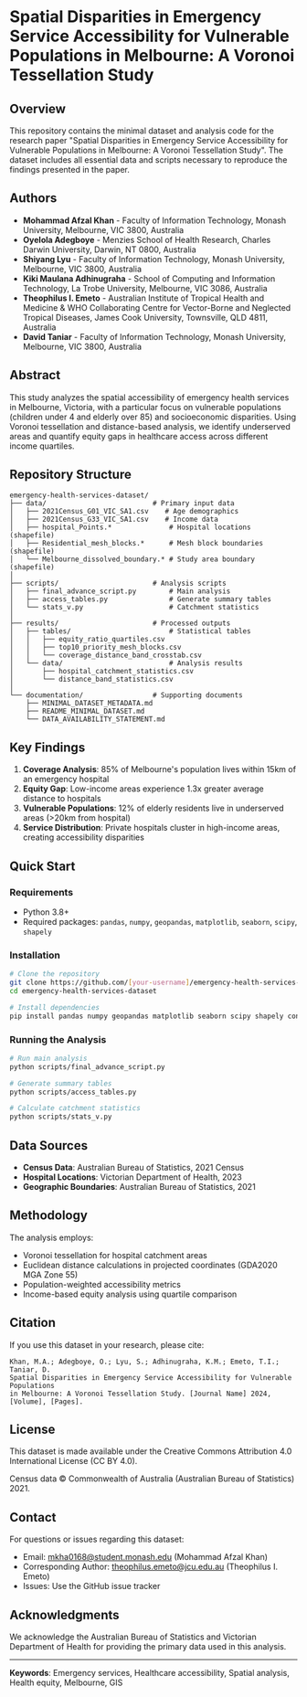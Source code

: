 # Spatial Disparities in Emergency Service Accessibility for Vulnerable Populations in Melbourne: A Voronoi Tessellation Study

## Overview

This repository contains the minimal dataset and analysis code for the research paper "Spatial Disparities in Emergency Service Accessibility for Vulnerable Populations in Melbourne: A Voronoi Tessellation Study". The dataset includes all essential data and scripts necessary to reproduce the findings presented in the paper.

## Authors

- **Mohammad Afzal Khan** - Faculty of Information Technology, Monash University, Melbourne, VIC 3800, Australia
- **Oyelola Adegboye** - Menzies School of Health Research, Charles Darwin University, Darwin, NT 0800, Australia
- **Shiyang Lyu** - Faculty of Information Technology, Monash University, Melbourne, VIC 3800, Australia
- **Kiki Maulana Adhinugraha** - School of Computing and Information Technology, La Trobe University, Melbourne, VIC 3086, Australia
- **Theophilus I. Emeto** - Australian Institute of Tropical Health and Medicine & WHO Collaborating Centre for Vector-Borne and Neglected Tropical Diseases, James Cook University, Townsville, QLD 4811, Australia
- **David Taniar** - Faculty of Information Technology, Monash University, Melbourne, VIC 3800, Australia


## Abstract

This study analyzes the spatial accessibility of emergency health services in Melbourne, Victoria, with a particular focus on vulnerable populations (children under 4 and elderly over 85) and socioeconomic disparities. Using Voronoi tessellation and distance-based analysis, we identify underserved areas and quantify equity gaps in healthcare access across different income quartiles.

## Repository Structure

```
emergency-health-services-dataset/
├── data/                          # Primary input data
│   ├── 2021Census_G01_VIC_SA1.csv    # Age demographics
│   ├── 2021Census_G33_VIC_SA1.csv    # Income data
│   ├── hospital_Points.*              # Hospital locations (shapefile)
│   ├── Residential_mesh_blocks.*      # Mesh block boundaries (shapefile)
│   └── Melbourne_dissolved_boundary.* # Study area boundary (shapefile)
│
├── scripts/                       # Analysis scripts
│   ├── final_advance_script.py        # Main analysis
│   ├── access_tables.py               # Generate summary tables
│   └── stats_v.py                     # Catchment statistics
│
├── results/                       # Processed outputs
│   ├── tables/                        # Statistical tables
│   │   ├── equity_ratio_quartiles.csv
│   │   ├── top10_priority_mesh_blocks.csv
│   │   └── coverage_distance_band_crosstab.csv
│   └── data/                          # Analysis results
│       ├── hospital_catchment_statistics.csv
│       └── distance_band_statistics.csv
│
└── documentation/                 # Supporting documents
    ├── MINIMAL_DATASET_METADATA.md
    ├── README_MINIMAL_DATASET.md
    └── DATA_AVAILABILITY_STATEMENT.md
```

## Key Findings

1. **Coverage Analysis**: 85% of Melbourne's population lives within 15km of an emergency hospital
2. **Equity Gap**: Low-income areas experience 1.3x greater average distance to hospitals
3. **Vulnerable Populations**: 12% of elderly residents live in underserved areas (>20km from hospital)
4. **Service Distribution**: Private hospitals cluster in high-income areas, creating accessibility disparities

## Quick Start

### Requirements

- Python 3.8+
- Required packages: `pandas`, `numpy`, `geopandas`, `matplotlib`, `seaborn`, `scipy`, `shapely`

### Installation

```bash
# Clone the repository
git clone https://github.com/[your-username]/emergency-health-services-dataset.git
cd emergency-health-services-dataset

# Install dependencies
pip install pandas numpy geopandas matplotlib seaborn scipy shapely contextily
```

### Running the Analysis

```bash
# Run main analysis
python scripts/final_advance_script.py

# Generate summary tables
python scripts/access_tables.py

# Calculate catchment statistics
python scripts/stats_v.py
```

## Data Sources

- **Census Data**: Australian Bureau of Statistics, 2021 Census
- **Hospital Locations**: Victorian Department of Health, 2023
- **Geographic Boundaries**: Australian Bureau of Statistics, 2021

## Methodology

The analysis employs:
- Voronoi tessellation for hospital catchment areas
- Euclidean distance calculations in projected coordinates (GDA2020 MGA Zone 55)
- Population-weighted accessibility metrics
- Income-based equity analysis using quartile comparison

## Citation

If you use this dataset in your research, please cite:

```
Khan, M.A.; Adegboye, O.; Lyu, S.; Adhinugraha, K.M.; Emeto, T.I.; Taniar, D. 
Spatial Disparities in Emergency Service Accessibility for Vulnerable Populations 
in Melbourne: A Voronoi Tessellation Study. [Journal Name] 2024, [Volume], [Pages].
```

## License

This dataset is made available under the Creative Commons Attribution 4.0 International License (CC BY 4.0).

Census data © Commonwealth of Australia (Australian Bureau of Statistics) 2021.

## Contact

For questions or issues regarding this dataset:
- Email: mkha0168@student.monash.edu (Mohammad Afzal Khan)
- Corresponding Author: theophilus.emeto@jcu.edu.au (Theophilus I. Emeto)
- Issues: Use the GitHub issue tracker

## Acknowledgments

We acknowledge the Australian Bureau of Statistics and Victorian Department of Health for providing the primary data used in this analysis.

---

**Keywords**: Emergency services, Healthcare accessibility, Spatial analysis, Health equity, Melbourne, GIS
